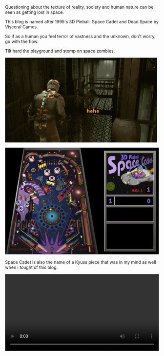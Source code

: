 Questioning about the texture of reality, society and human nature can be seen as getting lost in space. 

This blog is named after 1995's 3D Pinball: Space Cadet and Dead Space by Visceral Games.

So if as a human you feel terror of vastness and the unknown, don't worry, go with the flow.

Tilt hard the playground and stomp on space zombies. 

![](/images/dead-space.gif)

![](/images/3D_Pinball.png)

Space Cadet is also the name of a Kyuss piece that was in my mind as well when i tought of this blog.

<video width="100%" height="auto" controls>
  <source src="/images/Kyuss - Space Cadet.mp4" type="video/mp4">
  Your browser does not support the video tag.
</video> 



